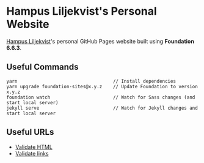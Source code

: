 # Hampus Liljekvist's Personal Website

[Hampus Liljekvist](https://twitter.com/hlilje)'s personal GitHub Pages website built using **Foundation 6.6.3**.

## Useful Commands

```
yarn                                   // Install dependencies
yarn upgrade foundation-sites@x.y.z    // Update Foundation to version x.y.z
foundation watch                       // Watch for Sass changes (and start local server)
jekyll serve                           // Watch for Jekyll changes and start local server
```

## Useful URLs

- [Validate HTML](https://validator.w3.org/nu/?doc=https%3A%2F%2Fhlilje.com%2F)
- [Validate links](https://validator.w3.org/checklink?uri=https%3A%2F%2Fhlilje.com%2F&hide_type=all&depth=&check=Check)
